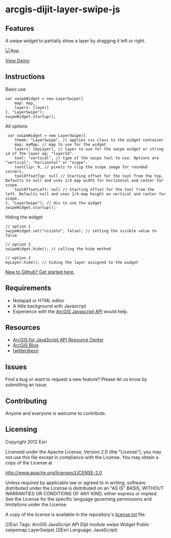 # arcgis-dijit-layer-swipe-js

## Features
A swipe widget to partially show a layer by dragging it left or right.

![App](https://raw.github.com/driskull/arcgis-dijit-layer-swipe-js/master/images/demo.png)

[View Demo](http://driskull.github.com/arcgis-dijit-layer-swipe-js/)

## Instructions

Basic use

    var swipeWidget = new LayerSwipe({
        map: map,
        layers: [layer]
    }, "LayerSwipe");
    swipeWidget.startup();
    
All options
    
     var swipeWidget = new LayerSwipe({
        theme: "LayerSwipe", // applies css class to the widget container
        map: myMap, // map to use for the widget
        layers: [myLayer], // layer to use for the swipe widget or string id of the layer eg: "layerId".
        tool: "vertical", // type of the swipe tool to use. Options are "vertical", "horizontal" or "scope".
        toolClip: 9, // pixels to clip the scope image for rounded corners.
        toolOffsetTop: null // Starting offset for the tool from the top. Defaults to null and uses 1/4 map width for horizontal and center for scope.
        toolOffsetLeft: null // Starting offset for the tool from the left. Defaults null and uses 1/4 map height on vertical and center for scope.
    }, "LayerSwipe"); // div to use the widget
    swipeWidget.startup();
    
Hiding the widget

    // option 1
    swipeWidget.set("visible", false); // setting the visible value to false
    
    // option 2
    swipeWidget.hide(); // calling the hide method
    
    // option 3
    myLayer.hide(); // hiding the layer assigned to the widget


 [New to Github? Get started here.](https://github.com/)

## Requirements

* Notepad or HTML editor
* A little background with Javascript
* Experience with the [ArcGIS Javascript API](http://www.esri.com/) would help.

## Resources

* [ArcGIS for JavaScript API Resource Center](http://help.arcgis.com/en/webapi/javascript/arcgis/index.html)
* [ArcGIS Blog](http://blogs.esri.com/esri/arcgis/)
* [twitter@esri](http://twitter.com/esri)

## Issues

Find a bug or want to request a new feature?  Please let us know by submitting an issue.

## Contributing

Anyone and everyone is welcome to contribute.

## Licensing
Copyright 2012 Esri

Licensed under the Apache License, Version 2.0 (the "License");
you may not use this file except in compliance with the License.
You may obtain a copy of the License at

   http://www.apache.org/licenses/LICENSE-2.0

Unless required by applicable law or agreed to in writing, software
distributed under the License is distributed on an "AS IS" BASIS,
WITHOUT WARRANTIES OR CONDITIONS OF ANY KIND, either express or implied.
See the License for the specific language governing permissions and
limitations under the License.

A copy of the license is available in the repository's [license.txt](https://raw.github.com/Esri/arcgis-dijit-layer-swipe-js/master/license.txt) file.

[](Esri Tags: ArcGIS JavaScript API Dijit module swipe Widget Public swipemap LayerSwipe)
[](Esri Language: JavaScript)
